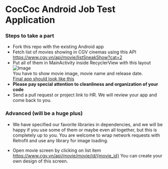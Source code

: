 # CocCoc Android Job Test Application

### Steps to take a part
- Fork this repo with the existing Android app
- Fetch list of movies showing in CGV cinemas using this API https://www.cgv.vn/api/movie/listSneakShow?cat=2
- Put all of them in MainActivity inside RecyclerView with this layout
![Image](item_layout_sample.png)  
You have to show movie image, movie name and release date.  
[Final app should look like this](https://github.com/pengrad/CoccocTestApp/blob/master/app_screenshot.jpg)
- __Please pay special attention to cleanliness and organization of your code__
- Send a pull request or project link to HR. We will review your app and come back to you.

### Advanced (will be a huge plus)
- We have specified our favorite libraries in dependencies, and we will be happy if you use some of them or maybe even all together, but this is completely up to you. 
You are welcome to wrap network requests with Retrofit and use any library for image loading.

- Open movie screen by clicking on list item https://www.cgv.vn/api/movie/movie/id/{movie_id}
You can create your own design of this screen.

